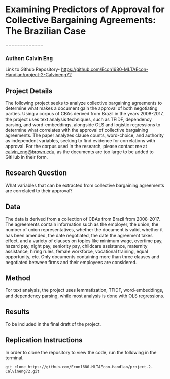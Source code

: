 # Examining Predictors of Approval for Collective Bargaining Agreements: The Brazilian Case
=============
### Author: Calvin Eng
Link to Github Repository-
https://github.com/Econ1680-MLTAEcon-Handlan/project-2-Calvineng72
## Project Details
The following project seeks to analyze collective bargaining agreements to determine what makes a document gain the approval of both negotiating parties. Using a corpus of CBAs derived from Brazil in the years 2008-2017, the project uses text analysis techniques, such as TFIDF, dependency parsing, and word-embeddings, alongside OLS and logistic regressions to determine what correlates with the approval of collective bargaining agreements. The paper analyzes clause counts, word-choice, and authority as independent variables, seeking to find evidence for correlations with approval. For the corpus used in the research, please contact me at calvin_eng@brown.edu, as the documents are too large to be added to GitHub in their form. 
## Research Question
What variables that can be extracted from collective bargaining agreements are correlated to their approval?
## Data
The data is derived from a collection of CBAs from Brazil from 2008-2017. The agreements contain information such as the employer, the union, the number of union representatives, whether the document is valid, whether it has been amended, the date negotiated, the date the agreement takes effect, and a variety of clauses on topics like minimum wage, overtime pay, hazard pay, night pay, seniority pay, childcare assistance, maternity assistance, hiring rules, female workforce, vocational training, equal opportunity, etc. Only documents containing more than three clauses and negotiated between firms and their employees are considered. 
## Method
For text analysis, the project uses lemmatization, TFIDF, word-embeddings, and dependency parsing, while most analysis is done with OLS regressions. 
## Results
To be included in the final draft of the project. 
## Replication Instructions
In order to clone the repository to view the code, run the following in the terminal. 
    
    git clone https://github.com/Econ1680-MLTAEcon-Handlan/project-2-Calvineng72.git
